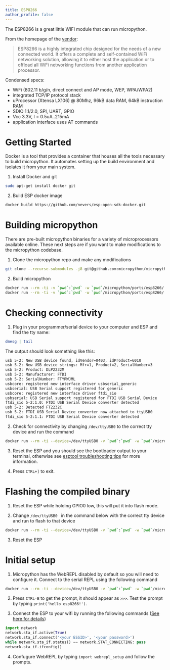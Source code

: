 ```yaml
---
title: ESP8266
author_profile: false
---
```


The ESP8266 is a great little WIFI module that can run micropython.

From the homepage of the [vendor](https://espressif.com/en/products/esp8266/):

> ESP8266 is a highly integrated chip designed for the needs of a new connected world. It offers a complete and self-contained WiFi networking solution, allowing it to either host the application or to offload all WiFi networking functions from another application processor.

Condensed specs:

* WiFi (802.11 b/g/n, direct connect and AP mode, WEP, WPA/WPA2)
* integrated TCP/IP protocol stack
* uProcessor (Xtensa LX106) @ 80Mhz, 96kB data RAM, 64kB instruction RAM
* SDIO 1.1/2.0, SPI, UART, GPIO
* Vcc 3.3V, I = 0.5uA..215mA
* application interface uses AT commands

# Getting Started

Docker is a tool that provides a container that houses all the tools necessary to build micropython. It automates setting up the build environment and isolates it from your main system.

1. Install Docker and git
```sh
sudo apt-get install docker git
```
2. Build ESP docker image  
```sh
docker build https://github.com/nevers/esp-open-sdk-docker.git
```

# Building micropython

There are pre-built micropython binaries for a variety of microprocessors available online. These next steps are if you want to make modifications to the micropython codebase.

1. Clone the micropython repo and make any modifications  
```sh
git clone --recurse-submodules -j8 git@github.com:micropython/micropython.git
```

2. Build micropython  
```sh
docker run --rm -ti -v `pwd`:`pwd` -w `pwd`/micropython/ports/esp8266/ esp-open-sdk:2.0.0 make axtls
docker run --rm -ti -v `pwd`:`pwd` -w `pwd`/micropython/ports/esp8266/ esp-open-sdk:2.0.0 make
```
  
# Checking connectivity

1. Plug in your programmer/serial device to your computer and ESP and find the tty name:
  ```sh
  dmesg | tail
  ```

  The output should look something like this:
  ```sh
  usb 5-2: New USB device found, idVendor=0403, idProduct=6010
  usb 5-2: New USB device strings: Mfr=1, Product=2, SerialNumber=3
  usb 5-2: Product: DLP2232M
  usb 5-2: Manufacturer: FTDI
  usb 5-2: SerialNumber: FTYRWJML
  usbcore: registered new interface driver usbserial_generic
  usbserial: USB Serial support registered for generic
  usbcore: registered new interface driver ftdi_sio
  usbserial: USB Serial support registered for FTDI USB Serial Device
  ftdi_sio 5-2:1.0: FTDI USB Serial Device converter detected
  usb 5-2: Detected FT2232C
  usb 5-2: FTDI USB Serial Device converter now attached to ttyUSB0
  ftdi_sio 5-2:1.1: FTDI USB Serial Device converter detected
  ```

2. Check for connectivity by changing `/dev/ttyUSB0` to the correct tty device and run the command
```sh
docker run --rm -ti --device=/dev/ttyUSB0 -v `pwd`:`pwd` -w `pwd`/micropython/ports/esp8266/ -e PYTHONIOENCODING=utf-8 esp-open-sdk:2.0.0 python -m serial.tools.miniterm /dev/ttyUSB0 115200
```

3. Reset the ESP and you should see the bootloader output to your terminal, otherwise see [esptool troubleshooting tips](https://github.com/espressif/esptool#troubleshooting) for more information.

4. Press `CTRL+]` to exit.  


# Flashing the compiled binary

1. Reset the ESP while holding GPIO0 low, this will put it into flash mode.

2. Change `/dev/ttyUSB0 ` in the command below with the correct tty device and run to flash to that device
```sh
docker run --rm -ti --device=/dev/ttyUSB0 -v `pwd`:`pwd` -w `pwd`/micropython/ports/esp8266/ esp-open-sdk:2.0.0 make PORT=/dev/ttyUSB0 deploy
```

3. Reset the ESP

# Initial setup

1. Micropython has the WebREPL disabled by default so you will need to configure it. Connect to the serial REPL using the following command
```sh
docker run --rm -ti --device=/dev/ttyUSB0 -v `pwd`:`pwd` -w `pwd`/micropython/ports/esp8266/ -e PYTHONIOENCODING=utf-8 esp-open-sdk:2.0.0 python -m serial.tools.miniterm /dev/ttyUSB0 115200
```

2. Press `CTRL-B` to get the prompt, it should appear as `>>>`. Test the prompt by typing `print('hello esp8266!')`.

3. Connect the ESP to your wifi by running the following commands ([See here for details](https://docs.micropython.org/en/latest/esp8266/esp8266/tutorial/network_basics.html#configuration-of-the-wifi))
```python
import network
network.sta_if.active(True)
network.sta_if.connect('<your ESSID>', '<your password>')
while network.sta_if.status() == network.STAT_CONNECTING: pass
network.sta_if.ifconfig()
```

4. Confugure WebREPL by typing `import webrepl_setup` and follow the prompts.

